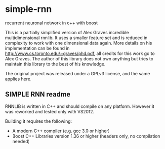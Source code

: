 simple-rnn
=====
recurrent neuronal network in c++ with boost

This is a partially simplified version of Alex Graves incredible multidimensional rnnlib.
It uses a smaller feature set and is reduced in complexity to work with one dimensional data again.
More details on his implementation can be found in http://www.cs.toronto.edu/~graves/phd.pdf, all credits for this work go to Alex Graves. The author of this library does not own anything but tries to maintain this library to the best of his knowledge.

The original project was released under a GPLv3 license, and the same applies here.

SIMPLE RNN readme
---------------

RNNLIB is written in C++ and should compile on any platform. However it was reworked and tested only with VS2012.

Building it requires the following:

* A modern C++ compiler (e.g. gcc 3.0 or higher)
* Boost C++ Libraries version 1.36 or higher (headers only, no compilation needed)
